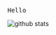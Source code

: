 <p align="left">
  <br>
  <samp>
     Hello
  </samp>
  
  ![github stats](https://github-readme-stats.vercel.app/api?username=adivaprayoga&show_icons=true)
</p>

